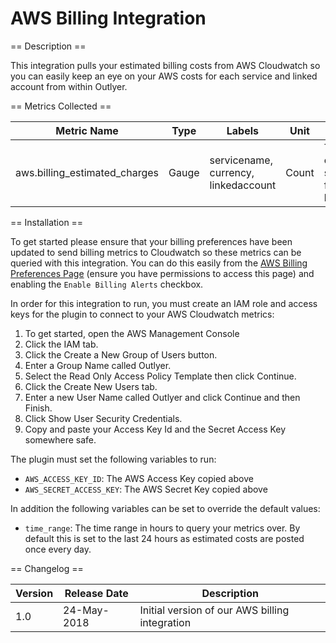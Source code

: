 AWS Billing Integration
=======================

== Description ==

This integration pulls your estimated billing costs from AWS Cloudwatch so you can easily keep an eye on your
AWS costs for each service and linked account from within Outlyer.

== Metrics Collected ==

| Metric Name                 |Type |Labels                              |Unit |Description                                                           |
|-----------------------------|-----|------------------------------------|-----|----------------------------------------------------------------------|
|aws.billing_estimated_charges|Gauge|servicename, currency, linkedaccount|Count|Total estimated charges per service/account for current billing period|

== Installation ==

To get started please ensure that your billing preferences have been updated to send billing metrics to
Cloudwatch so these metrics can be queried with this integration. You can do this easily from the
[AWS Billing Preferences Page](https://console.aws.amazon.com/billing/home?region=us-east-1#/preference)
(ensure you have permissions to access this page) and enabling the `Enable Billing Alerts` checkbox.

In order for this integration to run, you must create an IAM role and access keys for the plugin
to connect to your AWS Cloudwatch metrics:

1. To get started, open the AWS Management Console
2. Click the IAM tab.
3. Click the Create a New Group of Users button.
4. Enter a Group Name called Outlyer.
5. Select the Read Only Access Policy Template then click Continue.
6. Click the Create New Users tab.
7. Enter a new User Name called Outlyer and click Continue and then Finish.
8. Click Show User Security Credentials.
9. Copy and paste your Access Key Id and the Secret Access Key somewhere safe.

The plugin must set the following variables to run:

* `AWS_ACCESS_KEY_ID`: The AWS Access Key copied above
* `AWS_SECRET_ACCESS_KEY`: The AWS Secret Key copied above

In addition the following variables can be set to override the default values:

* `time_range`: The time range in hours to query your metrics over. By default this is set to the last
24 hours as estimated costs are posted once every day.

== Changelog ==

|Version|Release Date|Description                                         |
|-------|------------|----------------------------------------------------|
|1.0    |24-May-2018 |Initial version of our AWS billing integration      |